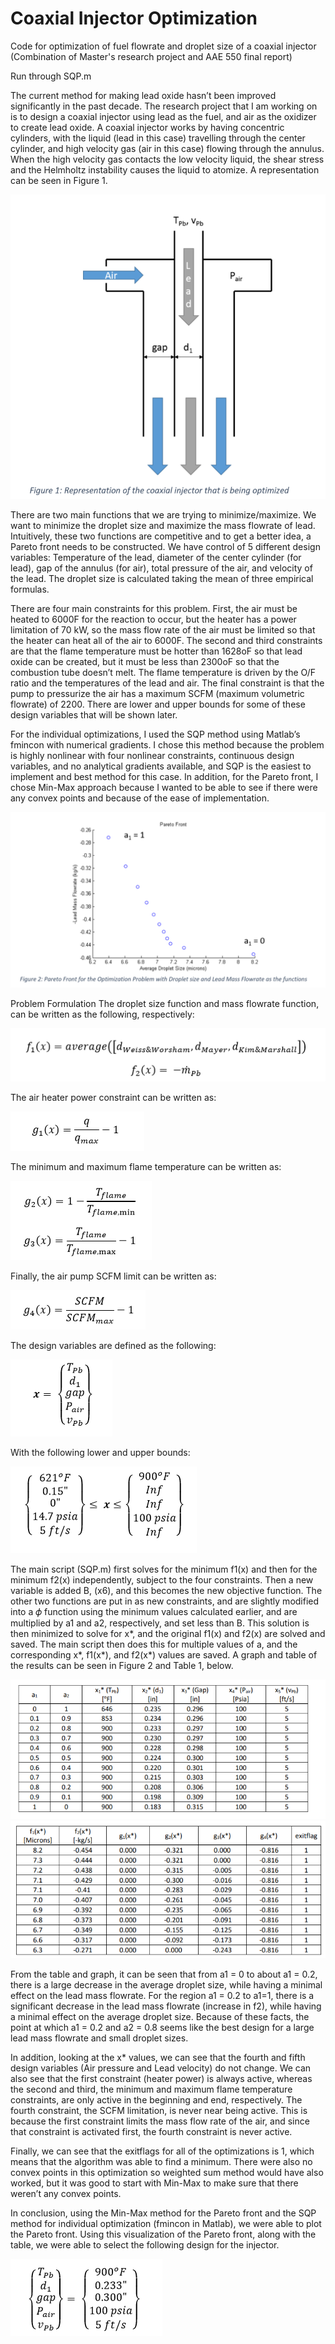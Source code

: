 # Coaxial Injector Optimization
Code for optimization of fuel flowrate and droplet size of a coaxial injector (Combination of Master's research project and AAE 550 final report)

Run through SQP.m

The current method for making lead oxide hasn’t been improved significantly in the past decade.  The research project that I am working on is to design a coaxial injector using lead as the fuel, and air as the oxidizer to create lead oxide.  A coaxial injector works by having concentric cylinders, with the liquid (lead in this case) travelling through the center cylinder, and high velocity gas (air in this case) flowing through the annulus.  When the high velocity gas contacts the low velocity liquid, the shear stress and the Helmholtz instability causes the liquid to atomize. A representation can be seen in Figure 1. 
 
![Picture1](Pictures/Capture1.PNG)

There are two main functions that we are trying to minimize/maximize.  We want to minimize the droplet size and maximize the mass flowrate of lead.    Intuitively, these two functions are competitive and to get a better idea, a Pareto front needs to be constructed.  We have control of 5 different design variables: Temperature of the lead, diameter of the center cylinder (for lead), gap of the annulus (for air), total pressure of the air, and velocity of the lead.  The droplet size is calculated taking the mean of three empirical formulas.   

There are four main constraints for this problem.  First, the air must be heated to 6000F for the reaction to occur, but the heater has a power limitation of 70 kW, so the mass flow rate of the air must be limited so that the heater can heat all of the air to 6000F.  The second and third constraints are that the flame temperature must be hotter than 1628oF so that lead oxide can be created, but it must be less than 2300oF so that the combustion tube doesn’t melt.  The flame temperature is driven by the O/F ratio and the temperatures of the lead and air.  The final constraint is that the pump to pressurize the air has a maximum SCFM (maximum volumetric flowrate) of 2200.  There are lower and upper bounds for some of these design variables that will be shown later. 

For the individual optimizations, I used the SQP method using Matlab’s fmincon with numerical gradients.  I chose this method because the problem is highly nonlinear with four nonlinear constraints, continuous design variables, and no analytical gradients available, and SQP is the easiest to implement and best method for this case.  In addition, for the Pareto front, I chose Min-Max approach because I wanted to be able to see if there were any convex points and because of the ease of implementation. 

![Picture2](Pictures/Capture2.PNG)


Problem Formulation 
The droplet size function and mass flowrate function, can be written as the following, respectively: 

![Equation1](Pictures/Eq1.PNG)

The air heater power constraint can be written as: 

![Equation2](Pictures/Eq2.PNG)

The minimum and maximum flame temperature can be written as: 

![Equation3](Pictures/Eq3.PNG)

Finally, the air pump SCFM limit can be written as:

![Equation4](Pictures/Eq4.PNG)

The design variables are defined as the following: 

![Equation5](Pictures/Eq5.PNG)

With the following lower and upper bounds: 

![Equation6](Pictures/Eq6.PNG)


The main script (SQP.m) first solves for the minimum f1(x) and then for the minimum f2(x) independently, subject to the four constraints.  Then a new variable is added Β, (x6), and this becomes the new objective function.  The other two functions are put in as new constraints, and are slightly modified into a 𝜙 function using the minimum values calculated earlier, and are multiplied by a1 and a2, respectively, and set less than Β.  This solution is then minimized to solve for x*, and the original f1(x) and f2(x) are solved and saved.  The main script then does this for multiple values of a, and the corresponding x*, f1(x*), and f2(x*) values are saved.  A graph and table of the results can be seen in Figure 2 and Table 1, below. 


![Picture3](Pictures/Capture3.PNG)
![Picture4](Pictures/Capture4.PNG)


From the table and graph, it can be seen that from a1 = 0 to about a1 = 0.2, there is a large decrease in the average droplet size, while having a minimal effect on the lead mass flowrate.  For the region a1 = 0.2 to a1=1, there is a significant decrease in the lead mass flowrate (increase in f2), while having a minimal effect on the average droplet size.  Because of these facts, the point at which a1 = 0.2 and a2 = 0.8 seems like the best design for a large lead mass flowrate and small droplet sizes. 

In addition, looking at the x* values, we can see that the fourth and fifth design variables (Air pressure and Lead velocity) do not change.  We can also see that the first constraint (heater power) is always active, whereas the second and third, the minimum and maximum flame temperature constraints, are only active in the beginning and end, respectively.  The fourth constraint, the SCFM limitation, is never near being active.  This is because the first constraint limits the mass flow rate of the air, and since that constraint is activated first, the fourth constraint is never active. 

Finally, we can see that the exitflags for all of the optimizations is 1, which means that the algorithm was able to find a minimum.  There were also no convex points in this optimization so weighted sum method would have also worked, but it was good to start with Min-Max to make sure that there weren’t any convex points. 

In conclusion, using the Min-Max method for the Pareto front and the SQP method for individual optimization (fmincon in Matlab), we were able to plot the Pareto front.  Using this visualization of the Pareto front, along with the table, we were able to select the following design for the injector.  

 ![Picture5](Pictures/Capture5.PNG)
